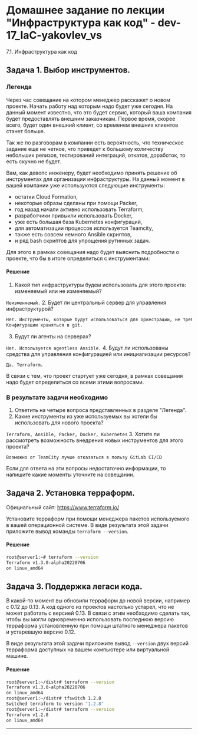 # Домашнее задание по лекции "Инфраструктура как код" - dev-17_IaC-yakovlev_vs
7.1. Инфраструктура как код

## Задача 1. Выбор инструментов. 
 
### Легенда
 
Через час совещание на котором менеджер расскажет о новом проекте. Начать работу над которым надо 
будет уже сегодня. 
На данный момент известно, что это будет сервис, который ваша компания будет предоставлять внешним заказчикам.
Первое время, скорее всего, будет один внешний клиент, со временем внешних клиентов станет больше.

Так же по разговорам в компании есть вероятность, что техническое задание еще не четкое, что приведет к большому
количеству небольших релизов, тестирований интеграций, откатов, доработок, то есть скучно не будет.  
   
Вам, как девопс инженеру, будет необходимо принять решение об инструментах для организации инфраструктуры.
На данный момент в вашей компании уже используются следующие инструменты: 
- остатки Сloud Formation, 
- некоторые образы сделаны при помощи Packer,
- год назад начали активно использовать Terraform, 
- разработчики привыкли использовать Docker, 
- уже есть большая база Kubernetes конфигураций, 
- для автоматизации процессов используется Teamcity, 
- также есть совсем немного Ansible скриптов, 
- и ряд bash скриптов для упрощения рутинных задач.  

Для этого в рамках совещания надо будет выяснить подробности о проекте, что бы в итоге определиться с инструментами:
#### Решение

1. Какой тип инфраструктуры будем использовать для этого проекта: изменяемый или не изменяемый?

`Неизменяемый.`
2. Будет ли центральный сервер для управления инфраструктурой?

```bash
Нет. Инструменты, которые будут использоваться для оркестрации, не требуют сервера (Packer, Terraform, Ansible). 
Конфигурации храняться в git.
```

3. Будут ли агенты на серверах?

`Нет. Используется agentless Ansible.`
4. Будут ли использованы средства для управления конфигурацией или инициализации ресурсов?

`Да. Terraform.`
 
В связи с тем, что проект стартует уже сегодня, в рамках совещания надо будет определиться со всеми этими вопросами.

### В результате задачи необходимо

1. Ответить на четыре вопроса представленных в разделе "Легенда". 
2. Какие инструменты из уже используемых вы хотели бы использовать для нового проекта? 

`Terraform, Ansible, Packer, Docker, Kubernetes`
3. Хотите ли рассмотреть возможность внедрения новых инструментов для этого проекта? 

`Возможно от TeamCity лучше отказаться в пользу GitLab CI/CD`

Если для ответа на эти вопросы недостаточно информации, то напишите какие моменты уточните на совещании.


## Задача 2. Установка терраформ. 

Официальный сайт: https://www.terraform.io/

Установите терраформ при помощи менеджера пакетов используемого в вашей операционной системе.
В виде результата этой задачи приложите вывод команды `terraform --version`.
#### Решение
```bash
root@server1:~# terraform --version
Terraform v1.3.0-alpha20220706
on linux_amd64
```
## Задача 3. Поддержка легаси кода. 

В какой-то момент вы обновили терраформ до новой версии, например с 0.12 до 0.13. 
А код одного из проектов настолько устарел, что не может работать с версией 0.13. 
В связи с этим необходимо сделать так, чтобы вы могли одновременно использовать последнюю версию терраформа установленную при помощи
штатного менеджера пакетов и устаревшую версию 0.12. 

В виде результата этой задачи приложите вывод `--version` двух версий терраформа доступных на вашем компьютере 
или виртуальной машине.

 #### Решение

```bash
root@server1:~/distr# terraform --version
Terraform v1.3.0-alpha20220706
on linux_amd64
root@server1:~/distr# tfswitch 1.2.8
Switched terraform to version "1.2.8"
root@server1:~/distr# terraform --version
Terraform v1.2.8
on linux_amd64
```

---
